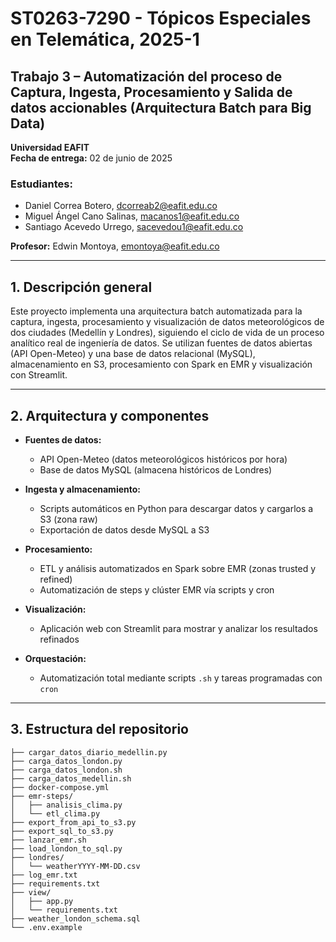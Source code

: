 # ST0263-7290 - Tópicos Especiales en Telemática, 2025-1  
## Trabajo 3 – Automatización del proceso de Captura, Ingesta, Procesamiento y Salida de datos accionables (Arquitectura Batch para Big Data)

**Universidad EAFIT**  
**Fecha de entrega:** 02 de junio de 2025

### Estudiantes:
- Daniel Correa Botero, dcorreab2@eafit.edu.co
- Miguel Ángel Cano Salinas, macanos1@eafit.edu.co
- Santiago Acevedo Urrego, sacevedou1@eafit.edu.co

**Profesor:** Edwin Montoya, emontoya@eafit.edu.co

---

## 1. Descripción general

Este proyecto implementa una arquitectura batch automatizada para la captura, ingesta, procesamiento y visualización de datos meteorológicos de dos ciudades (Medellín y Londres), siguiendo el ciclo de vida de un proceso analítico real de ingeniería de datos. Se utilizan fuentes de datos abiertas (API Open-Meteo) y una base de datos relacional (MySQL), almacenamiento en S3, procesamiento con Spark en EMR y visualización con Streamlit.

---

## 2. Arquitectura y componentes

- **Fuentes de datos:**  
  - API Open-Meteo (datos meteorológicos históricos por hora)
  - Base de datos MySQL (almacena históricos de Londres)

- **Ingesta y almacenamiento:**  
  - Scripts automáticos en Python para descargar datos y cargarlos a S3 (zona raw)
  - Exportación de datos desde MySQL a S3

- **Procesamiento:**  
  - ETL y análisis automatizados en Spark sobre EMR (zonas trusted y refined)
  - Automatización de steps y clúster EMR vía scripts y cron

- **Visualización:**  
  - Aplicación web con Streamlit para mostrar y analizar los resultados refinados

- **Orquestación:**  
  - Automatización total mediante scripts `.sh` y tareas programadas con `cron`

---

## 3. Estructura del repositorio

```
├── cargar_datos_diario_medellin.py
├── carga_datos_london.py
├── carga_datos_london.sh
├── carga_datos_medellin.sh
├── docker-compose.yml
├── emr-steps/
│   ├── analisis_clima.py
│   └── etl_clima.py
├── export_from_api_to_s3.py
├── export_sql_to_s3.py
├── lanzar_emr.sh
├── load_london_to_sql.py
├── londres/
│   └── weatherYYYY-MM-DD.csv
├── log_emr.txt
├── requirements.txt
├── view/
│   ├── app.py
│   └── requirements.txt
├── weather_london_schema.sql
└── .env.example
```
